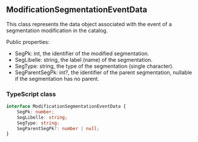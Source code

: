 ﻿## ModificationSegmentationEventData

This class represents the data object associated with the event of a segmentation modification in the catalog.

Public properties:
- SegPk: int, the identifier of the modified segmentation.
- SegLibelle: string, the label (name) of the segmentation.
- SegType: string, the type of the segmentation (single character).
- SegParentSegPk: int?, the identifier of the parent segmentation, nullable if the segmentation has no parent.

### TypeScript class
```typescript
interface ModificationSegmentationEventData {
    SegPk: number;
    SegLibelle: string;
    SegType: string;
    SegParentSegPk?: number | null;
}
```